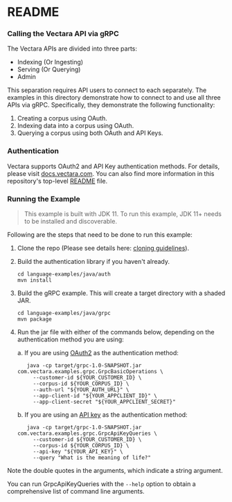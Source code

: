 # README #

### Calling the Vectara API via gRPC ###

The Vectara APIs are divided into three parts:

* Indexing (Or Ingesting)
* Serving (Or Querying)
* Admin

This separation requires API users to connect to each separately. The examples in this
directory demonstrate how to connect to and use all three APIs via gRPC. Specifically, they
demonstrate the following functionality:

1. Creating a corpus using OAuth.
2. Indexing data into a corpus using OAuth.
3. Querying a corpus using both OAuth and API Keys.

### Authentication

Vectara supports OAuth2 and API Key authentication methods. For details, please visit
[docs.vectara.com](https://docs.vectara.com). You can also find more information in this
repository's top-level [README](../../../README.md) file.

### Running the Example
> This example is built with JDK 11. To run this example, JDK 11+ needs to be installed and discoverable.

Following are the steps that need to be done to run this example:

1. Clone the repo (Please see details here: [cloning guidelines](../../../README.md)).
2. Build the authentication library if you haven't already.
   ```shell
   cd language-examples/java/auth
   mvn install
   ```
3. Build the gRPC example. This will create a target directory with a shaded JAR.
   ```shell
   cd language-examples/java/grpc
   mvn package
   ```
4. Run the jar file with either of the commands below, depending on the authentication
   method you are using:

    a. If you are using [OAuth2](https://docs.vectara.com/docs/api-reference/auth-apis/oauth-2) as 
       the authentication method:
    ```shell
       java -cp target/grpc-1.0-SNAPSHOT.jar com.vectara.examples.grpc.GrpcBasicOperations \
         --customer-id ${YOUR_CUSTOMER_ID} \
         --corpus-id ${YOUR_CORPUS_ID} \
         --auth-url "${YOUR_AUTH_URL}" \
         --app-client-id "${YOUR_APPCLIENT_ID}" \
         --app-client-secret "${YOUR_APPCLIENT_SECRET}"
    ```
    b. If you are using an [API key](https://docs.vectara.com/docs/common-use-cases/app-authn-authz/api-keys)
       as the authentication method:
    ```shell
       java -cp target/grpc-1.0-SNAPSHOT.jar com.vectara.examples.grpc.GrpcApiKeyQueries \
         --customer-id ${YOUR_CUSTOMER_ID} \
         --corpus-id ${YOUR_CORPUS_ID} \
         --api-key "${YOUR_API_KEY}" \
         --query "What is the meaning of life?"
    ```
Note the double quotes in the arguments, which indicate a string argument.

You can run GrpcApiKeyQueries with the `--help` option to obtain a comprehensive list of command 
line arguments.

